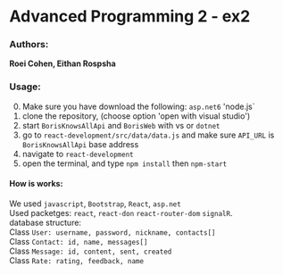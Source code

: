 # Advanced Programming 2 - ex2
### Authors:

**Roei Cohen, Eithan Rospsha**

### Usage:

0. Make sure you have download the following: `asp.net6` 'node.js`<br>
1. clone the repository, (choose option 'open with visual studio')<br>
2. start `BorisKnowsAllApi` and `BorisWeb` with vs or `dotnet`
3. go to `react-development/src/data/data.js` and make sure `API_URL` is `BorisKnowsAllApi` base address<br>
4. navigate to `react-development`<br>
5. open the terminal, and type `npm install` then `npm-start`<br>

#### How is works:

We used `javascript`, `Bootstrap`, `React`, `asp.net` <br>
Used packetges: `react`, `react-don` `react-router-dom` `signalR`.<br>
database structure:<br>
Class `User: username, password, nickname, contacts[]`<br>
Class `Contact: id, name, messages[]`<br>
Class `Message: id, content, sent, created`<br>
Class `Rate: rating, feedback, name`<br>
